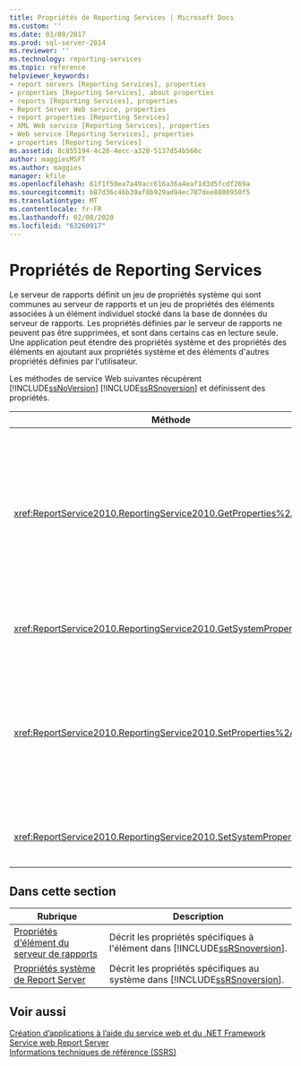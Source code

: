 ```yaml
---
title: Propriétés de Reporting Services | Microsoft Docs
ms.custom: ''
ms.date: 03/09/2017
ms.prod: sql-server-2014
ms.reviewer: ''
ms.technology: reporting-services
ms.topic: reference
helpviewer_keywords:
- report servers [Reporting Services], properties
- properties [Reporting Services], about properties
- reports [Reporting Services], properties
- Report Server Web service, properties
- report properties [Reporting Services]
- XML Web service [Reporting Services], properties
- Web service [Reporting Services], properties
- properties [Reporting Services]
ms.assetid: 8c855194-4c20-4ecc-a328-5137d54b560c
author: maggiesMSFT
ms.author: maggies
manager: kfile
ms.openlocfilehash: 61f1f50ea7a49acc616a36a4eaf1d3d5fcdf269a
ms.sourcegitcommit: b87d36c46b39af8b929ad94ec707dee8800950f5
ms.translationtype: MT
ms.contentlocale: fr-FR
ms.lasthandoff: 02/08/2020
ms.locfileid: "63260917"
---
```

# <a name="reporting-services-properties"></a>Propriétés de Reporting Services
  Le serveur de rapports définit un jeu de propriétés système qui sont communes au serveur de rapports et un jeu de propriétés des éléments associées à un élément individuel stocké dans la base de données du serveur de rapports. Les propriétés définies par le serveur de rapports ne peuvent pas être supprimées, et sont dans certains cas en lecture seule. Une application peut étendre des propriétés système et des propriétés des éléments en ajoutant aux propriétés système et des éléments d'autres propriétés définies par l'utilisateur.  
  
 Les méthodes de service Web suivantes récupèrent [!INCLUDE[ssNoVersion](../../../includes/ssnoversion-md.md)] [!INCLUDE[ssRSnoversion](../../../includes/ssrsnoversion-md.md)] et définissent des propriétés.  
  
|Méthode|Action|  
|------------|------------|  
|<xref:ReportService2010.ReportingService2010.GetProperties%2A>|Retourne les valeurs d'une ou plusieurs propriétés sur un élément dans la base de données du serveur de rapports.|  
|<xref:ReportService2010.ReportingService2010.GetSystemProperties%2A>|Retourne une ou plusieurs propriétés système.|  
|<xref:ReportService2010.ReportingService2010.SetProperties%2A>|Définit une ou plusieurs propriétés d'un élément dans la base de données du serveur de rapports.|  
|<xref:ReportService2010.ReportingService2010.SetSystemProperties%2A>|Définit une ou plusieurs propriétés système.|  
  
## <a name="in-this-section"></a>Dans cette section  
  
|Rubrique|Description|  
|-----------|-----------------|  
|[Propriétés d'élément du serveur de rapports](reporting-services-properties-report-server-item-properties.md)|Décrit les propriétés spécifiques à l'élément dans [!INCLUDE[ssRSnoversion](../../../includes/ssrsnoversion-md.md)].|  
|[Propriétés système de Report Server](reporting-services-properties-report-server-system-properties.md)|Décrit les propriétés spécifiques au système dans [!INCLUDE[ssRSnoversion](../../../includes/ssrsnoversion-md.md)].|  
  
## <a name="see-also"></a>Voir aussi  
 [Création d’applications à l’aide du service web et du .NET Framework](building-applications-using-the-web-service-and-the-net-framework.md)   
 [Service web Report Server](../report-server-web-service.md)   
 [Informations techniques de référence &#40;SSRS&#41;](../../technical-reference-ssrs.md)  
  
  
